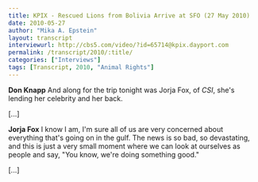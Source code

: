 ```yaml
---
title: KPIX - Rescued Lions from Bolivia Arrive at SFO (27 May 2010)
date: 2010-05-27
author: "Mika A. Epstein"
layout: transcript
interviewurl: http://cbs5.com/video/?id=65714@kpix.dayport.com  
permalink: /transcript/2010/:title/
categories: ["Interviews"]
tags: [Transcript, 2010, "Animal Rights"]
---
```


**Don Knapp** And along for the trip tonight was Jorja Fox, of *CSI*, she's lending her celebrity and her back.

[...]

**Jorja Fox** I know I am, I'm sure all of us are very concerned about everything that's going on in the gulf. The news is so bad, so devastating, and this is just a very small moment where we can look at ourselves as people and say, "You know, we're doing something good."

[...]  
